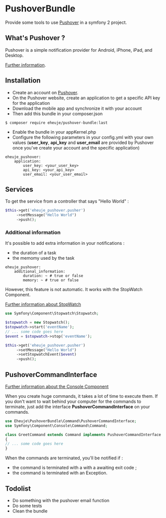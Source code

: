 # PushoverBundle

Provide some tools to use [Pushover](https://pushover.net/) in a symfony 2 project.


## What's Pushover ? ##

Pushover is a simple notification provider for Android, iPhone, iPad, and Desktop.

[Further information](https://pushover.net/).

## Installation ##

- Create an account on [Pushover](https://pushover.net/).
- On the  Pushover website, create an application to get a specific API key for the application
- Download the mobile app and synchronize it with your account
- Then add this bundle in your composer.json

```
$ composer require eheuje/pushover-bundle:last
```
- Enable the bundle in your appKernel.php
- Configure the following parameters in your config.yml with your own values (**user_key**, **api_key** and **user_email** are provided by Pushover once you've create your account and the specific application)
```
eheuje_pushover:
    application:
        user_key: <your_user_key>
        api_key: <your_api_key>
        user_email: <your_user_email>
```

## Services ##

To get the service from a controller that says "Hello World" :

```php
$this->get('eheuje_pushover.pusher')
     ->setMessage("Hello World")
     ->push();
```

### Additional information ###

It's possible to add extra information in your notifications :
- the duration of a task
- the memomy used by the task

```
eheuje_pushover:
    additional_information:
        duration: ~ # true or false
        memory: ~ # true or false
```
However, this feature is not automatic. It works with the StopWatch Component.

[Further information about StopWatch](http://symfony.com/doc/current/components/stopwatch.html)

```php
use Symfony\Component\Stopwatch\Stopwatch;

$stopwatch = new Stopwatch();
$stopwatch->start('eventName');
// ... some code goes here
$event = $stopwatch->stop('eventName');

$this->get('eheuje_pushover.pusher')
     ->setMessage("Hello World")
     ->setStopwatchEvent($event)
     ->push();
```

## PushoverCommandInterface ##

[Further information about the Console Component](http://symfony.com/doc/current/components/console/introduction.html)

When you create huge commands, it takes a lot of time to execute them. If you don't want to wait behind your computer for the commands to terminate, just add the interface **PushoverCommandInterface** on your commands.

```php
use Eheuje\PushoverBundle\Command\PushoverCommandInterface;
use Symfony\Component\Console\Command\Command;

class GreetCommand extends Command implements PushoverCommandInterface
{
// ... some code goes here
}
```

When the commands are terminated, you'll be notified if :
- the command is terminated with a with a awaiting exit code ;
- the command is terminated with an Exception.

## Todolist ##

- Do something with the pushover email function
- Do some tests
- Clean the bundle